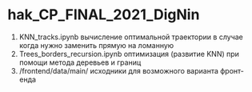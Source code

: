# hak_CP_FINAL_2021_DigNin

1. KNN_tracks.ipynb вычисление оптимальной траектории в случае когда нужно заменить прямую на ломанную
2. Trees_borders_recursion.ipynb оптимизация (развитие KNN) при помощи метода деревьев и границ
3. /frontend/data/main/ исходники для возможного варианта фронт-енда
